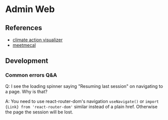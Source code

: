 # Admin Web

## References

-   [climate action visualizer](https://github.com/mkraenz/typescript-teatime/blob/main/e117-climate-action-visualizer/src/components/theme.ts)
-   [meetmecal](https://github.com/mkraenz/meetmecal/tree/main/app/src/pages/admin)

## Development

### Common errors Q&A

Q: I see the loading spinner saying "Resuming last session" on navigating to a page. Why is that?

A: You need to use react-router-dom's navigation `useNavigate()` or `import {Link} from 'react-router-dom'` similar instead of a plain href. Otherwise the page the session will be lost.
